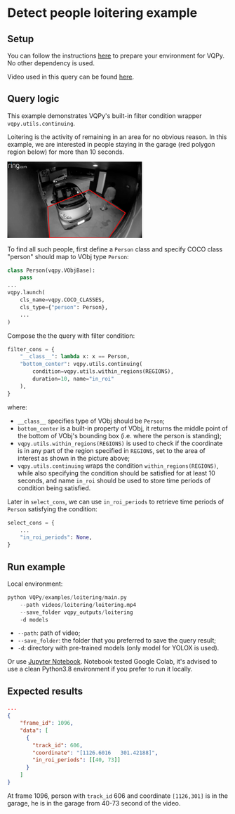 # Detect people loitering example

## Setup
You can follow the instructions [here](../../vqpy/README.md) to prepare your environment for VQPy. No other dependency is used.

Video used in this query can be found [here](https://youtu.be/EuLMrUFNRxQ).

## Query logic

This example demonstrates VQPy's built-in filter condition wrapper `vqpy.utils.continuing`.

Loitering is the activity of remaining in an area for no obvious reason. In this example, we are interested in people staying in the garage (red polygon region below) for more than 10 seconds.

<img src="./README.assets/region.png" alt="region of interest" style="zoom: 30%;" />

To find all such people, first define a `Person` class and specify COCO class "person" should map to VObj type `Person`:
```python
class Person(vqpy.VObjBase):
    pass
...
vqpy.launch(
    cls_name=vqpy.COCO_CLASSES,
    cls_type={"person": Person},
	...
)
```

Compose the the query with filter condition:
```python
filter_cons = {
    "__class__": lambda x: x == Person,
    "bottom_center": vqpy.utils.continuing(
    	condition=vqpy.utils.within_regions(REGIONS),
    	duration=10, name="in_roi"
    ),
}
```
where:
- `__class__` specifies type of VObj should be `Person`;
- `bottom_center` is a built-in property of VObj, it returns the middle point of the bottom of VObj's bounding box (i.e. where the person is standing);
- `vqpy.utils.within_regions(REGIONS)` is used to check if the coordinate is in any part of the region specified in `REGIONS`, set to the area of interest as shown in the picture above;
- `vqpy.utils.continuing` wraps the condition `within_regions(REGIONS)`, while also specifying the condition should be satisfied for at least 10 seconds, and name `in_roi` should be used to store time periods of condition being satisfied.


Later in `select_cons`, we can use `in_roi_periods` to retrieve time periods of `Person` satisfying the condition:
```python
select_cons = {
	...
    "in_roi_periods": None,
}
```

## Run example
Local environment:
```python
python VQPy/examples/loitering/main.py
	--path videos/loitering/loitering.mp4
	--save_folder vqpy_outputs/loitering
	-d models
```

- `--path`: path of video;
- `--save_folder`: the folder that you preferred to save the query result;
- `-d`: directory with pre-trained models (only model for YOLOX is used).

Or use [Jupyter Notebook](./demo.ipynb). Notebook tested Google Colab, it's advised to use a clean Python3.8 environment if you prefer to run it locally.

## Expected results

```json
...
{
    "frame_id": 1096,
    "data": [
      {
        "track_id": 606,
        "coordinate": "[1126.6016   301.42188]",
        "in_roi_periods": [[40, 73]]
      }
    ]
}
```

At frame 1096, person with `track_id` 606 and coordinate `[1126,301]` is in the garage, he is in the garage from 40-73 second of the video.